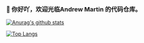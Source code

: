 ### 👋 你好吖，欢迎光临Andrew Martin 的代码仓库。

[![Anurag's github stats](https://github-readme-stats.vercel.app/api?username=hujincan&show_icons=true&count_private=true)](https://github.com/hujincan)

[![Top Langs](https://github-readme-stats.vercel.app/api/top-langs/?username=hujincan)](https://github.com/hujincan)
